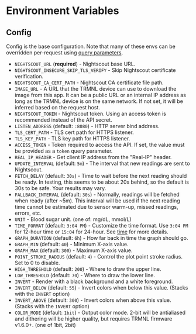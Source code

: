 # Environment Variables

## Config

Config is the base configuration. Note that many of these envs can be overridden per-request using [query parameters](query-params.md).

 - `NIGHTSCOUT_URL` (**required**) - Nightscout base URL.
 - `NIGHTSCOUT_INSECURE_SKIP_TLS_VERIFY` - Skip Nightscout certificate verification.
 - `NIGHTSCOUT_CA_CERT_PATH` - Nightscout CA certificate file path.
 - `IMAGE_URL` - A URL that the TRMNL device can use to download the image from this app.
It can be a public URL or an internal IP address as long as the TRMNL device is on the same network.
If not set, it will be inferred based on the request host.
 - `NIGHTSCOUT_TOKEN` - Nightscout token. Using an access token is recommended instead of the API secret.
 - `LISTEN_ADDRESS` (default: `:8080`) - HTTP server bind address.
 - `TLS_CERT_PATH` - TLS cert path for HTTPS listener.
 - `TLS_KEY_PATH` - TLS key path for HTTPS listener.
 - `ACCESS_TOKEN` - Token required to access the API. If set, the value must be provided as a `token` query parameter.
 - `REAL_IP_HEADER` - Get client IP address from the "Real-IP" header.
 - `UPDATE_INTERVAL` (default: `5m`) - The interval that new readings are sent to Nightscout.
 - `FETCH_DELAY` (default: `30s`) - Time to wait before the next reading should be ready. In testing, this seems to be about 20s behind, so the default is 30s to be safe. Your results may vary.
 - `FALLBACK_INTERVAL` (default: `30s`) - Normally, readings will be fetched when ready (after ~5m). This interval will be used if the next reading time cannot be estimated due to sensor warm-up, missed readings, errors, etc.
 - `UNIT` - Blood sugar unit. (one of: mg/dL, mmol/L)
 - `TIME_FORMAT` (default: `3:04 PM`) - Customize the time format. Use `3:04 PM` for 12-hour time or `15:04` for 24-hour. See [time](https://pkg.go.dev/time) for more details.
 - `GRAPH_DURATION` (default: `6h`) - How far back in time the graph should go.
 - `GRAPH_MIN` (default: `40`) - Minimum X-axis value.
 - `GRAPH_MAX` (default: `300`) - Maximum X-axis value.
 - `POINT_STROKE_RADIUS` (default: `4`) - Control the plot point stroke radius. Set to 0 to disable.
 - `HIGH_THRESHOLD` (default: `200`) - Where to draw the upper line.
 - `LOW_THRESHOLD` (default: `70`) - Where to draw the lower line.
 - `INVERT` - Render with a black background and a white foreground.
 - `INVERT_BELOW` (default: `55`) - Invert colors when below this value. (Stacks with the `INVERT` option)
 - `INVERT_ABOVE` (default: `300`) - Invert colors when above this value. (Stacks with the `INVERT` option)
 - `COLOR_MODE` (default: `1bit`) - Output color mode. 2-bit will be antialiased and dithering will be higher quality, but requires TRMNL firmware v1.6.0+. (one of 1bit, 2bit)

